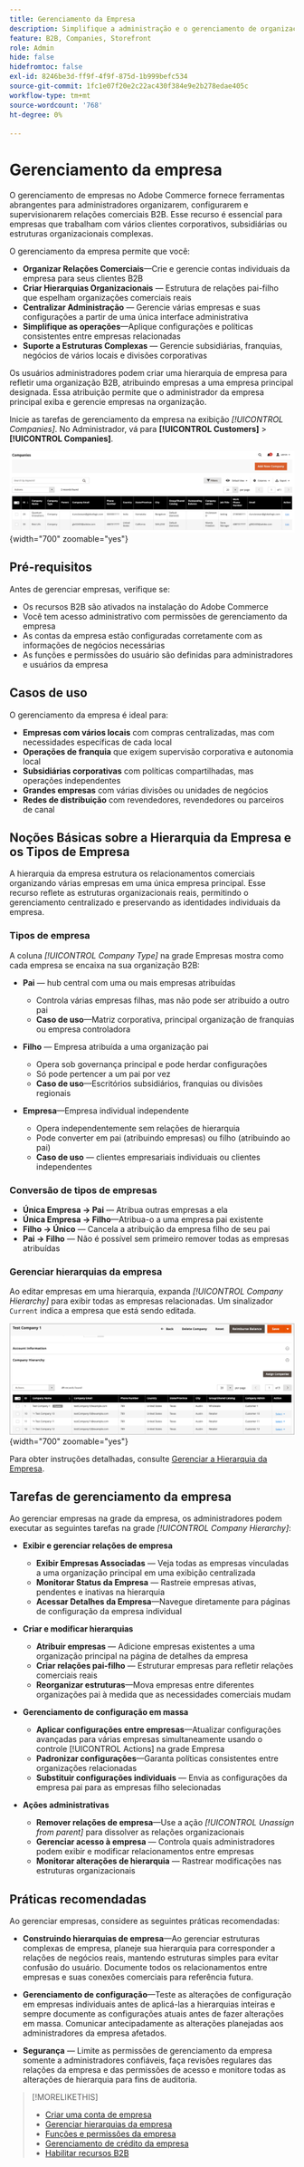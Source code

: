 ```yaml
---
title: Gerenciamento da Empresa
description: Simplifique a administração e o gerenciamento de organizações B2B com modelos operacionais complexos.
feature: B2B, Companies, Storefront
role: Admin
hide: false
hidefromtoc: false
exl-id: 8246be3d-ff9f-4f9f-875d-1b999befc534
source-git-commit: 1fc1e07f20e2c22ac430f384e9e2b278edae405c
workflow-type: tm+mt
source-wordcount: '768'
ht-degree: 0%

---
```


# Gerenciamento da empresa

O gerenciamento de empresas no Adobe Commerce fornece ferramentas abrangentes para administradores organizarem, configurarem e supervisionarem relações comerciais B2B. Esse recurso é essencial para empresas que trabalham com vários clientes corporativos, subsidiárias ou estruturas organizacionais complexas.

O gerenciamento da empresa permite que você:

* **Organizar Relações Comerciais**—Crie e gerencie contas individuais da empresa para seus clientes B2B
* **Criar Hierarquias Organizacionais** — Estrutura de relações pai-filho que espelham organizações comerciais reais
* **Centralizar Administração** — Gerencie várias empresas e suas configurações a partir de uma única interface administrativa
* **Simplifique as operações**—Aplique configurações e políticas consistentes entre empresas relacionadas
* **Suporte a Estruturas Complexas** — Gerencie subsidiárias, franquias, negócios de vários locais e divisões corporativas

Os usuários administradores podem criar uma hierarquia de empresa para refletir uma organização B2B, atribuindo empresas a uma empresa principal designada. Essa atribuição permite que o administrador da empresa principal exiba e gerencie empresas na organização.

Inicie as tarefas de gerenciamento da empresa na exibição *[!UICONTROL Companies]*. No Administrador, vá para **[!UICONTROL Customers]** > **[!UICONTROL Companies]**.

![Grade Gerenciar Empresas B2B](./assets/companies-grid-view.png){width="700" zoomable="yes"}

## Pré-requisitos

Antes de gerenciar empresas, verifique se:

* Os recursos B2B são ativados na instalação do Adobe Commerce
* Você tem acesso administrativo com permissões de gerenciamento da empresa
* As contas da empresa estão configuradas corretamente com as informações de negócios necessárias
* As funções e permissões do usuário são definidas para administradores e usuários da empresa

## Casos de uso

O gerenciamento da empresa é ideal para:

* **Empresas com vários locais** com compras centralizadas, mas com necessidades específicas de cada local
* **Operações de franquia** que exigem supervisão corporativa e autonomia local
* **Subsidiárias corporativas** com políticas compartilhadas, mas operações independentes
* **Grandes empresas** com várias divisões ou unidades de negócios
* **Redes de distribuição** com revendedores, revendedores ou parceiros de canal

## Noções Básicas sobre a Hierarquia da Empresa e os Tipos de Empresa

A hierarquia da empresa estrutura os relacionamentos comerciais organizando várias empresas em uma única empresa principal. Esse recurso reflete as estruturas organizacionais reais, permitindo o gerenciamento centralizado e preservando as identidades individuais da empresa.

### Tipos de empresa

A coluna *[!UICONTROL Company Type]* na grade Empresas mostra como cada empresa se encaixa na sua organização B2B:

* **Pai** — hub central com uma ou mais empresas atribuídas
   * Controla várias empresas filhas, mas não pode ser atribuído a outro pai
   * **Caso de uso**—Matriz corporativa, principal organização de franquias ou empresa controladora

* **Filho** — Empresa atribuída a uma organização pai
   * Opera sob governança principal e pode herdar configurações
   * Só pode pertencer a um pai por vez
   * **Caso de uso**—Escritórios subsidiários, franquias ou divisões regionais

* **Empresa**—Empresa individual independente
   * Opera independentemente sem relações de hierarquia
   * Pode converter em pai (atribuindo empresas) ou filho (atribuindo ao pai)
   * **Caso de uso** — clientes empresariais individuais ou clientes independentes

### Conversão de tipos de empresas

* **Única Empresa → Pai** — Atribua outras empresas a ela
* **Única Empresa → Filho**—Atribua-o a uma empresa pai existente
* **Filho → Único** — Cancela a atribuição da empresa filho de seu pai
* **Pai → Filho** — Não é possível sem primeiro remover todas as empresas atribuídas

### Gerenciar hierarquias da empresa

Ao editar empresas em uma hierarquia, expanda *[!UICONTROL Company Hierarchy]* para exibir todas as empresas relacionadas. Um sinalizador `Current` indica a empresa que está sendo editada.

![Grade de Hierarquia da Empresa B2B](./assets/company-detail-hierarchy-current-flag.png){width="700" zoomable="yes"}

Para obter instruções detalhadas, consulte [Gerenciar a Hierarquia da Empresa](manage-company-hierarchy.md).

## Tarefas de gerenciamento da empresa

Ao gerenciar empresas na grade da empresa, os administradores podem executar as seguintes tarefas na grade *[!UICONTROL Company Hierarchy]*:

* **Exibir e gerenciar relações de empresa**
   * **Exibir Empresas Associadas** — Veja todas as empresas vinculadas a uma organização principal em uma exibição centralizada
   * **Monitorar Status da Empresa** — Rastreie empresas ativas, pendentes e inativas na hierarquia
   * **Acessar Detalhes da Empresa**—Navegue diretamente para páginas de configuração da empresa individual

* **Criar e modificar hierarquias**
   * **Atribuir empresas** — Adicione empresas existentes a uma organização principal na página de detalhes da empresa
   * **Criar relações pai-filho** — Estruturar empresas para refletir relações comerciais reais
   * **Reorganizar estruturas**—Mova empresas entre diferentes organizações pai à medida que as necessidades comerciais mudam

* **Gerenciamento de configuração em massa**
   * **Aplicar configurações entre empresas**—Atualizar configurações avançadas para várias empresas simultaneamente usando o controle [!UICONTROL Actions] na grade Empresa
   * **Padronizar configurações**—Garanta políticas consistentes entre organizações relacionadas
   * **Substituir configurações individuais** — Envia as configurações da empresa pai para as empresas filho selecionadas

* **Ações administrativas**
   * **Remover relações de empresa**—Use a ação *[!UICONTROL Unassign from parent]* para dissolver as relações organizacionais
   * **Gerenciar acesso à empresa** — Controla quais administradores podem exibir e modificar relacionamentos entre empresas
   * **Monitorar alterações de hierarquia** — Rastrear modificações nas estruturas organizacionais

## Práticas recomendadas

Ao gerenciar empresas, considere as seguintes práticas recomendadas:

* **Construindo hierarquias de empresa**—Ao gerenciar estruturas complexas de empresa, planeje sua hierarquia para corresponder a relações de negócios reais, mantendo estruturas simples para evitar confusão do usuário. Documente todos os relacionamentos entre empresas e suas conexões comerciais para referência futura.

* **Gerenciamento de configuração**—Teste as alterações de configuração em empresas individuais antes de aplicá-las a hierarquias inteiras e sempre documente as configurações atuais antes de fazer alterações em massa. Comunicar antecipadamente as alterações planejadas aos administradores da empresa afetados.

* **Segurança** — Limite as permissões de gerenciamento da empresa somente a administradores confiáveis, faça revisões regulares das relações da empresa e das permissões de acesso e monitore todas as alterações de hierarquia para fins de auditoria.

>[!MORELIKETHIS]
>
>* [Criar uma conta de empresa](account-company-create.md)
>* [Gerenciar hierarquias da empresa](manage-company-hierarchy.md)
>* [Funções e permissões da empresa](account-company-roles-permissions.md)
>* [Gerenciamento de crédito da empresa](credit-company.md)
>* [Habilitar recursos B2B](enable-basic-features.md)
